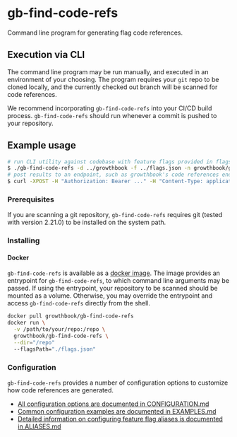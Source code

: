 # gb-find-code-refs

Command line program for generating flag code references.

## Execution via CLI

The command line program may be run manually, and executed in an environment of your choosing. The program requires your `git` repo to be cloned locally, and the currently checked out branch will be scanned for code references.

We recommend incorporating `gb-find-code-refs` into your CI/CD build process. `gb-find-code-refs` should run whenever a commit is pushed to your repository.

## Example usage

```bash
# run CLI utility against codebase with feature flags provided in flags.json, repo name set to growthbook/growthbook
$ ./gb-find-code-refs -d ../growthbook -f ../flags.json -n growthbook/growthbook
# post results to an endpoint, such as growthbook's code references endpoint
$ curl -XPOST -H "Authorization: Bearer ..." -H "Content-Type: application/json" your-growthbook-host/api/v1/code-refs -d @coderefs_main.json
```

### Prerequisites

If you are scanning a git repository, `gb-find-code-refs` requires git (tested with version 2.21.0) to be installed on the system path.

### Installing

#### Docker

`gb-find-code-refs` is available as a [docker image](https://hub.docker.com/repository/docker/growthbook/gb-find-code-refs/general). The image provides an entrypoint for `gb-find-code-refs`, to which command line arguments may be passed. If using the entrypoint, your repository to be scanned should be mounted as a volume. Otherwise, you may override the entrypoint and access `gb-find-code-refs` directly from the shell.

```bash
docker pull growthbook/gb-find-code-refs
docker run \
  -v /path/to/your/repo:/repo \
  growthbook/gb-find-code-refs \
  --dir="/repo"
  --flagsPath="./flags.json"
```

### Configuration

`gb-find-code-refs` provides a number of configuration options to customize how code references are generated.

-   [All configuration options are documented in CONFIGURATION.md](docs/CONFIGURATION.md)
-   [Common configuration examples are documented in EXAMPLES.md](docs/EXAMPLES.md)
-   [Detailed information on configuring feature flag aliases is documented in ALIASES.md](docs/ALIASES.md)
